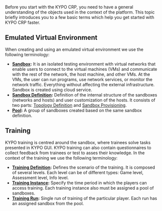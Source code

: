 Before you start with the KYPO CRP, you need to have a general understanding of the objects used in the context of the platform. This topic briefly introduces you to a few basic terms which help you get started with KYPO CRP faster.

## Emulated Virtual Environment
When creating and using an emulated virtual environment we use the following terminology:

* **[Sandbox](../../user-guide-advanced/sandboxes/sandboxes-overview/#sandbox):** It is an isolated testing environment with virtual networks that enable users to connect to the virtual machines (VMs) and communicate with the rest of the network, the host machine, and other VMs. At the VMs, the user can run programs, use network services, or monitor the network traffic. Everything without affecting the external infrastructure. Sandbox is created using cloud service.
* **[Sandbox Definition](../../user-guide-advanced/sandboxes/sandboxes-overview/#sandbox-definition):** Definition of the internal structure of the sandboxes (networks and hosts) and user customization of the hosts. It consists of two parts: [Topology Definition](../../user-guide-advanced/sandboxes/sandbox-topology/topology-definition) and [Sandbox Provisioning](../../user-guide-advanced/sandboxes/sandbox-provisioning).
* **[Pool](../../user-guide-advanced/sandboxes/sandboxes-overview/#pool):** A group of sandboxes created based on the same sandbox definition.

## Training
KYPO training is centred around the sandbox, where trainees solve tasks presented in KYPO GUI. KYPO training can also contain questionnaires to collect feedback from trainees or test to asses their knowledge. In the context of the training we use the following terminology:

* **[Training Definition](../../user-guide-advanced/trainings/trainings-overview#training-definition):** Defines the scenario of the training. It is composed of several levels. Each level can be of different types: Game level, Assessment level, Info level.
* **[Training Instance](../../user-guide-advanced/trainings/trainings-overview#training-instance):** Specify the time period in which the players can access training. Each training instance also must be assigned a pool of sandboxes.
* **[Training Run](../../user-guide-advanced/trainings/trainings-overview#training-run):** Single run of training of the particular player. Each run has an assigned sandbox from the pool.
